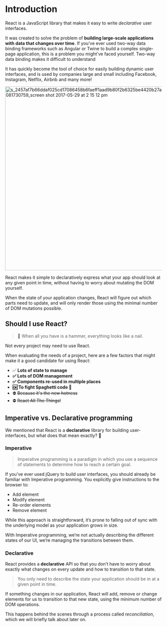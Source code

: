 # Introduction

React is a JavaScript library that makes it easy to write *declarative* user interfaces.

It was created to solve the problem of **building large-scale applications with data that changes over time**. If you’ve ever used two-way data binding frameworks such as Angular or Twine to build a complex single-page application, this is a problem you might’ve faced yourself. Two-way data binding makes it difficult to understand 

It has quickly become the tool of choice for easily building dynamic user interfaces, and is used by companies large and small including Facebook, Instagram, Netflix, Airbnb and many more!

<img width="590" alt="s_2457af7b66ddaf025cd17086458b6faeff1aad9b80f2b6325be4420b27ae3b59_1496081730759_screen shot 2017-05-29 at 2 15 12 pm" src="https://user-images.githubusercontent.com/445045/27195947-b114e854-51d6-11e7-9cb4-9def0360495c.png">

React makes it simple to declaratively express what your app should look at any given point in time, without having to worry about mutating the DOM yourself. 

When the state of your application changes, React will figure out which parts need to update, and will only render those using the minimal number of DOM mutations possible.

## Should I use React?
> 🔨  When all you have is a hammer, everything looks like a nail. 

Not every project may need to use React.

When evaluating the needs of a project, here are a few factors that might make it a good candidate for using React:

- ✅  **Lots of state to manage**
- **✅  Lots of DOM management**
- **✅ Components re-used in multiple places**
- **🆗 To fight Spaghetti code 🍝** 
- ⛔️ ~~Because it's the new hotness~~
- ⛔️ ~~React All The Things!~~ 

## Imperative vs. Declarative programming

We mentioned that React is a **declarative** library for building user-interfaces, but what does that mean exactly? 🤔

### Imperative


> Imperative programming is a paradigm in which you use a sequence of statements to determine how to reach a certain goal.

If you’ve ever used jQuery to build user interfaces, you should already be familiar with Imperative programming. You explicitly give instructions to the browser to:

- Add element
- Modify element
- Re-order elements
- Remove element

While this approach is straightforward, it’s prone to falling out of sync with the underlying model as your application grows in size. 

With Imperative programming, we’re not actually describing the different states of our UI, we’re managing the transitions between them.

### Declarative

React provides a **declarative** API so that you don’t have to worry about exactly what changes on every update and how to transition to that state.

> You only need to describe the state your application should be in at a given point in time.

If something changes in our application, React will add, remove or change elements for us to transition to that new state, using the minimum number of DOM operations.

This happens behind the scenes through a process called *reconciliation*, which we will briefly talk about later on.
